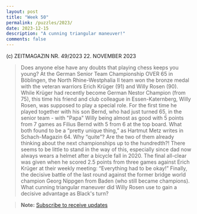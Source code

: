 ```yaml
---
layout: post
title: "Week 50"
permalink: /puzzles/2023/
date: 2023-12-15
description: "A cunning triangular maneuver!"
comments: false
---
```




(c) ZEITMAGAZIN NR. 49/2023 22. NOVEMBER 2023

<div class="cbdiagram"
    data-size="400"
    data-pos="wKe1,Qf3,Bc1,d3,Ra1,h1,Pa2,c2,d2,e5,g2,h2/bKg8,Qd5,Nc6,e4,Ra8,f8,Pa7,b7,c7,f7,g7,h7"
    data-legend="Black to Move"
    data-title="A cunning triangular maneuver!">
</div>

> Does anyone else have any doubts that playing chess keeps you young? At the German Senior Team Championship OVER 65 in Böblingen, the North Rhine-Westphalia II team won the bronze medal with the veteran warriors Erich Krüger (91) and Willy Rosen (90). While Krüger had recently become German Nestor Champion (from 75), this time his friend and club colleague in Essen-Katernberg, Willy Rosen, was supposed to play a special role. For the first time he played together with his son Bernd, who had just turned 65, in the senior team - with "Papa" Willy being almost as good with 5 points from 7 games as Filius Bernd with 5 from 6 at the top board. What both found to be a “pretty unique thing,” as Hartmut Metz writes in Schach-Magazin 64. Why “quite”? Are the two of them already thinking about the next championships up to the hundredth?! There seems to be little to stand in the way of this, especially since dad now always wears a helmet after a bicycle fall in 2020. The final all-clear was given when he scored 2.5 points from three games against Erich Krüger at their weekly meeting: “Everything had to be okay!” Finally, the decisive battle of the last round against the former bridge world champion Georg Nippgen from Baden (who still became champions). What cunning triangular maneuver did Willy Rosen use to gain a decisive advantage as Black's turn?

> **Note:** [Subscribe to receive updates](https://follow.it/senior-chess-improver?leanpub)
